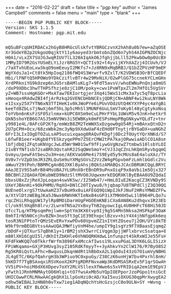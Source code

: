 +++
date = "2016-02-22"
draft = false
title = "pgp key"
author = "James Campbell"
comments = false
menu = "main"
type = "blank"
+++

<body>
<div>
<pre>
-----BEGIN PGP PUBLIC KEY BLOCK-----
Version: SKS 1.1.5
Comment: Hostname: pgp.mit.edu

mQSuBFcqUHIRDACx2hGyB8HRGcUlskfvtYBRGCzvnX2hAh8u0b7ew+aZqOSEimpNbevs4mbQ
Xr3GdeYB2p2UkgoU0qjktY11y6aoyed3rbmtobnZQd6n7yhS4AIGPNZOCNjcBiOjNouheVgH
H0A1/vLxZX7SUJGJwqRIUV7lL320AIqAkO6JfghjjbLll52PkwbOw0p0UcBXUzNXWjQubdDf
1MMyID79R2GsYUSmELYiJzr8RG5Y+QCTIs92+t4yvijKYhXAZzj4ICUvh/VJajC+q1n3EdOy
/7aXTvhUEoLxw3kqO9omEeuyI2MKfs7+Jz8RN9xMqBRBJ/Q1bZZPVzHF9mEM/C9yO+PCBOQ2
WgYXdsJa1+Ct8tk5HpIoq2186fWQ4S3Wrwrfv9ZxlT/K2VDWSB3OrBfCQEDfmJDnNrMxr+w1
Hbi/lFNFtQ5HPOWo9YDkCziflvBTr4w29MxNiX/O2wPlGG75ccnekYCLmGHx5TdPbTILkIyn
XrdPRkniYG9kOzep6nJG5rsBAMluKLg7+9FdT5avsV/whoEWNuPnQnja8mUS0nOgUKApC/9M
/dxP9XDbc3hwTTHPSfhzje8zjC1OM/poky+cwv1PxWTpxZl2m7HfOi5VgSVrZ16P9xcGHots
yZ+WB7ssvHgKGOr+MxATaw7EKIortgjer3Xq4i5WxS1cMx3a7yc5qT8pcLiaZEOju2HmOg+8
sHeoqx4RAdwZBI4fjArRzkq2GVENCbHbNCEsjQDRjCN+ABNF4wi2kuLNY8Wk9isqvGF4wb0r
e1Isxy25X7YTN6xN3TfIHeK1v0kJWoPYe6iPUvVOdzUtQ4KYXYP4yc4aYgBiDk6nGucHvAfU
keeTd8ZbLs7jNwXj6mf5hL3p5cMhSl3MUNF6UuLSmV7oKy6l48yCgtykoNsq0nFsBJ7zyk2b
ToYVbn6nKsFzSF05zlnmx+kUPC0XSm9eCuLPHrFYbL1UWsM5v9JnK+hetkr9E9RKoeOJ07Id
QkN5shoYEB6G7ASJ5mNV9Ws3i5EWBKyk0mFESPsHmpPBgGNkywYQLdTz+tnrtwraKJ3VVQFw
y9981e4L/0AFcGP2Kfg/emWzB8ZM2TeWWXSxDzgow0gU54Rj+mBAnxQtnD2nSFVh8WbMMmV7
2U7pCPH+Ocx/68zxWbk2mc3yNp9XXdwUaF4zEHd0FTnytjrBYGaDX+uaNGhZuaZ+8Mu0ZNea
6FrI3LIxIOgDTOZuLsAP5ucuixqaog0RAQvFKDgfj0Dc2fOUytYQrXNKd/S7Ucpl9iswJMw8
L6fwFB1eer+UKgb8fYESkzyqePPm7Z5ErCMW2tPA7kajORwwiaADlCO1A8smp48fNGhTAGRm
lbfjdbQjZFqtoKNVgcJwLd5Wr9W01Swf9fFiywGVgNzwZ7tmbwS10lsbYLOICejPIOLgP1bw
21vBYfNf1sb72saBRh3QstahR22SqQWeSmoY+CVJ3JqCZnLhKQmSRyvbgqmQv7fQg9CL352W
Gvmyu/pewFAtbeu2u3H+oe/AEKVaG6Me4i7S9Eyd5y9cMUs8aE4aluXAz/TYY6tcgUidRphl
8V0v7rVZpD3mJR3ZRLQuSm9uYXMgSGVsZ2VzZW4gPGpvbmFzLmhlbGdlc2VuQHBvd2Rlcm1h
aWwuY29tPoh/BBMRCgAnBQJXKlByAhsjBQkSzAMABQsJCAcDBRUKCQgLBRYCAwEAAh4BAheA
AAoJEIV9S5aRrB84MsUBAJYLURnX0rEBnDR9uPnxOiqF9x8aVbi1m5Ojx327OsjAAQCeQvbV
BBCBHl22QAOAfDKubWED9NdzSltMVO0JUqwxmrkEDQRXKlByEBAA6U9ZQdaI0IiSnWMXu3Yt
bbxsU8xZzjReXJpLoqan4swVKSw//I25Wb47/+HmL8IuE2KacgCZ3KVNDy9SV4rGyuerqkb1
UXeYJBAnHi+9OkPHMU/RqXO+DNlC20TIywu8/hjqbap7U8TNPdCljZ3Q30QQDBsHiss1h0lL
BUEneOlxrgS7tUwAaHZ37vBuH9x0uiAFEGQ9QiWpIJkFJNuF2HRsYMWDZFFwqkEu1URpL59X
a/XtVlDtzWEBgJKa5JNwx6RWVHKTIeNxB4sGP3iXfMHXH5wL1lB964PLQo7ubCcaJpxs2yZI
rqcZHiLRhqgUW17ylRpBMOiDarmUgFHGOEmKNEiCXa8AN8Ku2dhqvx1R23Eb6GoyrhGv2Ut/
Cl/ok9l9XqBh8lrv/2LwrmTNSa2VxBxyThB2qyowcIgL4U0HHFcT68Hi50JDa8SoQBSKigF9
UfccTLq/HTMpsqmPmjlwm+SptYm3KX6tvp9Ij9g5S4Mn5Nksa2HSPkpF3OaKlIUqT2wIqvJd
8mhTIrN5N0CnjhvBZN+3noSft3gC1E39EhxpclBzxv+hiY4X4jhNfgp6k6eqYueNMtER1g1+
tosR3N1FPtoTrQMzSEvERvYxwPDv60VpvmZZ1nItHtZOseu7j2OH/UYi8kTBi5TYqHisfCOz
W9kf9rmBEGBVtssAAwUQAJMWfiyVnM4he/umpIY9g1sgYz9F7XBaasEjqmqZUVRjJ2LL4ss5
/bDdF+jQTXurS7qBhK1y+1rBM2jshX3wrrCiVqgm3pjjWFlxbrvcSsatqa+0esSpgl4PIRnk
m80lXH16CgUI5l/dKhItZbKHle6VhNOQRKHdwL1nfunpzt4SkRxWIJe55FsH41oxx95lJtyD
KFdFkWKQQ7o0TkkrfWrfm3896FxAMccAfIwss19LxxuPGaL3DYK6LGLISizXMGLde6t9UMK9
FPiWKqamo+GXjP3HUvg3syZ105RdKfmyyT++3yAhkvYn2ClW176/R7ByO8S2ssW/REOFFS88
Rg5KR0iQstLAFhc+BwqusLDkqnWdRt1hBbOxA2L1qOduI43zG7O1umVyNBHGlid0J49aRAny
JL4gETC/6KpfQahrgH3b3WPiuo9C0xpuGy/Z38CzK6unHjW7bv4Pxrhl8nH/cdvM/zidhTqd
5kKD7f7TgBSAxqxiRSVKooX2KPtgRDRFNvxaWp3KdDMSASRxEv5F1qrSGwAHTSsy+96XYS80
VV5iPV+hoiM8dX6XDpev7oXY2RLVSllexXfWwe6s5xVFRIDiqA2em1E9EpVJg45SkbQXmCvs
yFwth1JRnhMNMAytOO6Hlqi+tO7fwsAxMb5uYQpIOEPporJzoPGpo1tniGcEGBEKAA8FAlcq
UHICGwwFCRLMAwAACgkQhX1LlpGsHzi0cAD/XaI5xuiOXUG30qpMrXwygEA2LQ2j6dWZTWCq
odhw5WIBAL3zHN0h0vTxw7ieg1ADqNQchYsHcGzsjcC0o9ULN+SY
=Wvng
-----END PGP PUBLIC KEY BLOCK-----
</pre>
</div>
</body>
